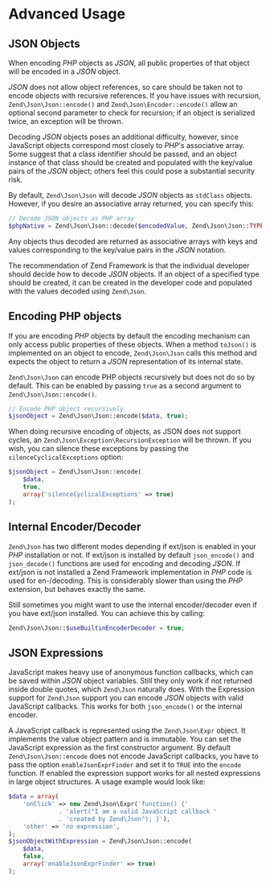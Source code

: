 # Advanced Usage

## JSON Objects

When encoding *PHP* objects as *JSON*, all public properties of that object will be encoded in a
*JSON* object.

*JSON* does not allow object references, so care should be taken not to encode objects with
recursive references. If you have issues with recursion, `Zend\Json\Json::encode()` and
`Zend\Json\Encoder::encode()` allow an optional second parameter to check for recursion; if an
object is serialized twice, an exception will be thrown.

Decoding *JSON* objects poses an additional difficulty, however, since JavaScript objects correspond
most closely to *PHP*'s associative array. Some suggest that a class identifier should be passed,
and an object instance of that class should be created and populated with the key/value pairs of the
*JSON* object; others feel this could pose a substantial security risk.

By default, `Zend\Json\Json` will decode *JSON* objects as `stdClass` objects. However, if you
desire an associative array returned, you can specify this:

```php
// Decode JSON objects as PHP array
$phpNative = Zend\Json\Json::decode($encodedValue, Zend\Json\Json::TYPE_ARRAY);
```

Any objects thus decoded are returned as associative arrays with keys and values corresponding to
the key/value pairs in the *JSON* notation.

The recommendation of Zend Framework is that the individual developer should decide how to decode
*JSON* objects. If an object of a specified type should be created, it can be created in the
developer code and populated with the values decoded using `Zend\Json`.

## Encoding PHP objects

If you are encoding *PHP* objects by default the encoding mechanism can only access public
properties of these objects. When a method `toJson()` is implemented on an object to encode,
`Zend\Json\Json` calls this method and expects the object to return a *JSON* representation of its
internal state.

`Zend\Json\Json` can encode PHP objects recursively but does not do so by default. This can be
enabled by passing `true` as a second argument to `Zend\Json\Json::encode()`.

```php
// Encode PHP object recursively
$jsonObject = Zend\Json\Json::encode($data, true);
```

When doing recursive encoding of objects, as JSON does not support cycles, an
`Zend\Json\Exception\RecursionException` will be thrown. If you wish, you can silence these
exceptions by passing the `silenceCyclicalExceptions` option:

```php
$jsonObject = Zend\Json\Json::encode(
    $data,
    true,
    array('silenceCyclicalExceptions' => true)
);
```

## Internal Encoder/Decoder

`Zend\Json` has two different modes depending if ext/json is enabled in your *PHP* installation or
not. If ext/json is installed by default `json_encode()` and `json_decode()` functions are used for
encoding and decoding *JSON*. If ext/json is not installed a Zend Framework implementation in *PHP*
code is used for en-/decoding. This is considerably slower than using the *PHP* extension, but
behaves exactly the same.

Still sometimes you might want to use the internal encoder/decoder even if you have ext/json
installed. You can achieve this by calling:

```php
Zend\Json\Json::$useBuiltinEncoderDecoder = true;
```

## JSON Expressions

JavaScript makes heavy use of anonymous function callbacks, which can be saved within *JSON* object
variables. Still they only work if not returned inside double quotes, which `Zend\Json` naturally
does. With the Expression support for `Zend\Json` support you can encode *JSON* objects with valid
JavaScript callbacks. This works for both `json_encode()` or the internal encoder.

A JavaScript callback is represented using the `Zend\Json\Expr` object. It implements the value
object pattern and is immutable. You can set the JavaScript expression as the first constructor
argument. By default `Zend\Json\Json::encode` does not encode JavaScript callbacks, you have to pass
the option `enableJsonExprFinder` and set it to `TRUE` into the `encode` function. If enabled the
expression support works for all nested expressions in large object structures. A usage example
would look like:

```php
$data = array(
    'onClick' => new Zend\Json\Expr('function() {'
              . 'alert("I am a valid JavaScript callback '
              . 'created by Zend\Json"); }'),
    'other' => 'no expression',
);
$jsonObjectWithExpression = Zend\Json\Json::encode(
    $data,
    false,
    array('enableJsonExprFinder' => true)
);
```
